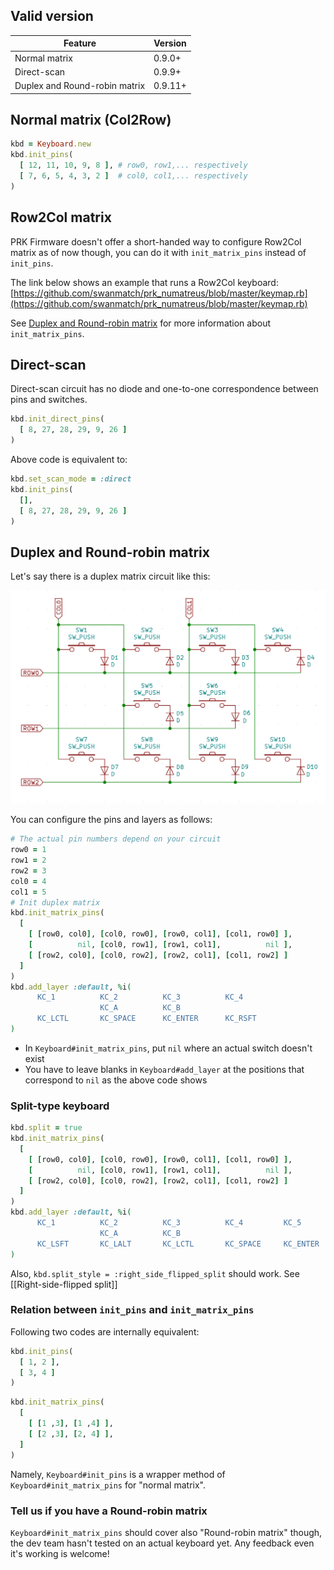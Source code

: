 ## Valid version

|Feature|Version|
|----|----|
|Normal matrix|0.9.0+|
|Direct-scan|0.9.9+|
|Duplex and Round-robin matrix|0.9.11+|

## Normal matrix (Col2Row)

```ruby
kbd = Keyboard.new
kbd.init_pins(
  [ 12, 11, 10, 9, 8 ], # row0, row1,... respectively
  [ 7, 6, 5, 4, 3, 2 ]  # col0, col1,... respectively
)
```

## Row2Col matrix

PRK Firmware doesn't offer a short-handed way to configure Row2Col matrix as of now though, you can do it with `init_matrix_pins` instead of `init_pins`.

The link below shows an example that runs a Row2Col keyboard:  
[https://github.com/swanmatch/prk_numatreus/blob/master/keymap.rb](https://github.com/swanmatch/prk_numatreus/blob/master/keymap.rb)

See [Duplex and Round-robin matrix](#duplex-and-round-robin-matrix) for more information about `init_matrix_pins`.

## Direct-scan

Direct-scan circuit has no diode and one-to-one correspondence between pins and switches.

```ruby
kbd.init_direct_pins(
  [ 8, 27, 28, 29, 9, 26 ]
)
```

Above code is equivalent to:

```ruby
kbd.set_scan_mode = :direct
kbd.init_pins(
  [],
  [ 8, 27, 28, 29, 9, 26 ]
)
```

## Duplex and Round-robin matrix

Let's say there is a duplex matrix circuit like this:

![](images/duplex-matrix.png)

You can configure the pins and layers as follows:

```ruby
# The actual pin numbers depend on your circuit
row0 = 1
row1 = 2
row2 = 3
col0 = 4
col1 = 5
# Init duplex matrix
kbd.init_matrix_pins(
  [
    [ [row0, col0], [col0, row0], [row0, col1], [col1, row0] ],
    [          nil, [col0, row1], [row1, col1],          nil ],
    [ [row2, col0], [col0, row2], [row2, col1], [col1, row2] ]
  ]
)
kbd.add_layer :default, %i(
      KC_1          KC_2          KC_3          KC_4
                    KC_A          KC_B
      KC_LCTL       KC_SPACE      KC_ENTER      KC_RSFT
)
```

- In `Keyboard#init_matrix_pins`, put `nil` where an actual switch doesn't exist
- You have to leave blanks in `Keyboard#add_layer` at the positions that correspond to `nil` as the above code shows

### Split-type keyboard

```ruby
kbd.split = true
kbd.init_matrix_pins(
  [
    [ [row0, col0], [col0, row0], [row0, col1], [col1, row0] ],
    [          nil, [col0, row1], [row1, col1],          nil ],
    [ [row2, col0], [col0, row2], [row2, col1], [col1, row2] ]
  ]
)
kbd.add_layer :default, %i(
      KC_1          KC_2          KC_3          KC_4         KC_5          KC_6          KC_7          KC_8
                    KC_A          KC_B                                     KC_C          KC_D
      KC_LSFT       KC_LALT       KC_LCTL       KC_SPACE     KC_ENTER      KC_BSPACE     KC_RGUI       KC_RSFT
)
```

Also, `kbd.split_style = :right_side_flipped_split` should work. See [[Right-side-flipped split]]

### Relation between `init_pins` and `init_matrix_pins`

Following two codes are internally equivalent:

```ruby
kbd.init_pins(
  [ 1, 2 ],
  [ 3, 4 ]
)
```

```ruby
kbd.init_matrix_pins(
  [
    [ [1 ,3], [1 ,4] ],
    [ [2 ,3], [2, 4] ],
  ]
)
```

Namely, `Keyboard#init_pins` is a wrapper method of `Keyboard#init_matrix_pins` for "normal matrix".

### Tell us if you have a Round-robin matrix

`Keyboard#init_matrix_pins` should cover also "Round-robin matrix" though, the dev team hasn't tested on an actual keyboard yet.
Any feedback even it's working is welcome!
